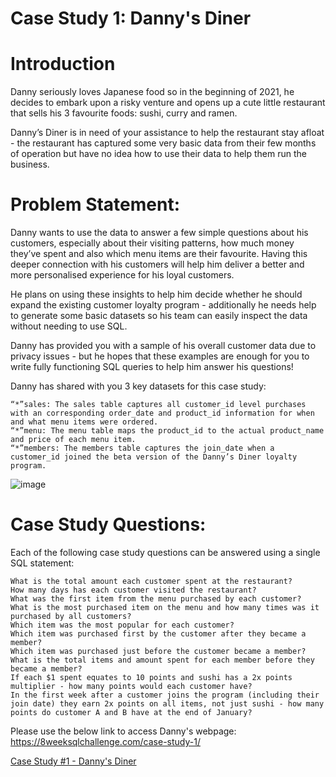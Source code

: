 # Case Study 1: Danny's Diner

# Introduction
Danny seriously loves Japanese food so in the beginning of 2021, he decides to embark upon a risky venture and opens up a cute little restaurant that sells his 3 favourite foods: sushi, curry and ramen.

Danny’s Diner is in need of your assistance to help the restaurant stay afloat - the restaurant has captured some very basic data from their few months of operation but have no idea how to use their data to help them run the business.

# Problem Statement:

Danny wants to use the data to answer a few simple questions about his customers, especially about their visiting patterns, how much money they’ve spent and also which menu items are their favourite. Having this deeper connection with his customers will help him deliver a better and more personalised experience for his loyal customers.

He plans on using these insights to help him decide whether he should expand the existing customer loyalty program - additionally he needs help to generate some basic datasets so his team can easily inspect the data without needing to use SQL.

Danny has provided you with a sample of his overall customer data due to privacy issues - but he hopes that these examples are enough for you to write fully functioning SQL queries to help him answer his questions!

Danny has shared with you 3 key datasets for this case study:


	“*”sales: The sales table captures all customer_id level purchases with an corresponding order_date and product_id information for when and what menu items were ordered.
	“*”menu: The menu table maps the product_id to the actual product_name and price of each menu item.
	“*”members: The members table captures the join_date when a customer_id joined the beta version of the Danny’s Diner loyalty program.


![image](https://user-images.githubusercontent.com/93538452/191837919-77d57933-eda4-4e97-930a-d33b1f68d072.png)


# Case Study Questions:
Each of the following case study questions can be answered using a single SQL statement:

    What is the total amount each customer spent at the restaurant?
    How many days has each customer visited the restaurant?
    What was the first item from the menu purchased by each customer?
    What is the most purchased item on the menu and how many times was it purchased by all customers?
    Which item was the most popular for each customer?
    Which item was purchased first by the customer after they became a member?
    Which item was purchased just before the customer became a member?
    What is the total items and amount spent for each member before they became a member?
    If each $1 spent equates to 10 points and sushi has a 2x points multiplier - how many points would each customer have?
    In the first week after a customer joins the program (including their join date) they earn 2x points on all items, not just sushi - how many points do customer A and B have at the end of January?


Please use the below link to access Danny's webpage:
https://8weeksqlchallenge.com/case-study-1/


[Case Study #1 - Danny's Diner](https://8weeksqlchallenge.com/case-study-1/)
